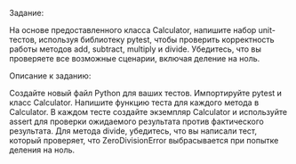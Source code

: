 Задание:

На основе предоставленного класса Calculator, напишите набор unit-тестов, используя библиотеку pytest, чтобы проверить корректность работы методов add, subtract, multiply и divide. Убедитесь, что вы проверяете все возможные сценарии, включая деление на ноль.

Описание к заданию:

Создайте новый файл Python для ваших тестов.
Импортируйте pytest и класс Calculator.
Напишите функцию теста для каждого метода в Calculator. В каждом тесте создайте экземпляр Calculator и используйте assert для проверки ожидаемого результата против фактического результата.
Для метода divide, убедитесь, что вы написали тест, который проверяет, что ZeroDivisionError выбрасывается при попытке деления на ноль.
